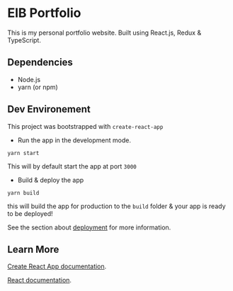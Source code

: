 # ElB Portfolio

This is my personal portfolio website. Built using React.js, Redux & TypeScript.

## Dependencies

- Node.js
- yarn (or npm)

## Dev Environement

This project was bootstrapped with `create-react-app`

- Run the app in the development mode.

```lang-none
yarn start
```

This will by default start the app at port `3000`

- Build & deploy the app

```lang-none
yarn build
```

this will build the app for production to the `build` folder & your app is ready to be deployed!

See the section about [deployment](https://facebook.github.io/create-react-app/docs/deployment) for more information.

## Learn More

[Create React App documentation](https://facebook.github.io/create-react-app/docs/getting-started).

[React documentation](https://reactjs.org/).
